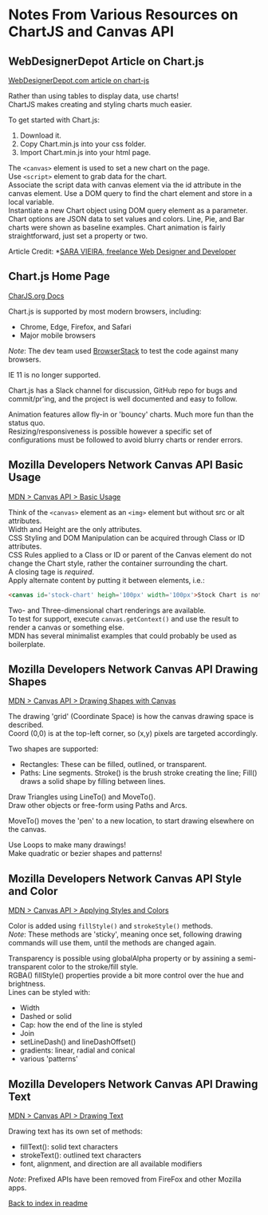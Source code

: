# Notes From Various Resources on ChartJS and Canvas API

## WebDesignerDepot Article on Chart.js

[WebDesignerDepot.com article on chart-js](https://www.webdesignerdepot.com/2013/11/easily-create-stunning-animated-charts-with-chart-js/)  

Rather than using tables to display data, use charts!  
ChartJS makes creating and styling charts much easier.  

To get started with Chart.js:

1. Download it.
2. Copy Chart.min.js into your css folder.
3. Import Chart.min.js into your html page.

The `<canvas>` element is used to set a new chart on the page.  
Use `<script>` element to grab data for the chart.  
Associate the script data with canvas element via the id attribute in the canvas element.
Use a DOM query to find the chart element and store in a local variable.  
Instantiate a new Chart object using DOM query element as a parameter.  
Chart options are JSON data to set values and colors.
Line, Pie, and Bar charts were shown as baseline examples.
Chart animation is fairly straightforward, just set a property or two.

Article Credit: *[SARA VIEIRA, freelance Web Designer and Developer](https://iamsaravieira.com/)  

## Chart.js Home Page

[CharJS.org Docs](https://www.chartjs.org/docs/latest/)  

Chart.js is supported by most modern browsers, including:

- Chrome, Edge, Firefox, and Safari  
- Major mobile browsers  

*Note*: The dev team used [BrowserStack](https://www.browserstack.com/) to test the code against many browsers.  

IE 11 is no longer supported.  

Chart.js has a Slack channel for discussion, GitHub repo for bugs and commit/pr'ing, and the project is well documented and easy to follow.

Animation features allow fly-in or 'bouncy' charts. Much more fun than the status quo.  
Resizing/responsiveness is possible however a specific set of configurations must be followed to avoid blurry charts or render errors.

## Mozilla Developers Network Canvas API Basic Usage

[MDN > Canvas API > Basic Usage](https://developer.mozilla.org/en-US/docs/Web/API/Canvas_API/Tutorial/Basic_usage)  

Think of the `<canvas>` element as an `<img>` element but without src or alt attributes.  
Width and Height are the only attributes.  
CSS Styling and DOM Manipulation can be acquired through Class or ID attributes.  
CSS Rules applied to a Class or ID or parent of the Canvas element do not change the Chart style, rather the container surrounding the chart.  
A closing tage is *required*.  
Apply alternate content by putting it between elements, i.e.:

```html
<canvas id='stock-chart' heigh='100px' width='100px'>Stock Chart is not available</canvas>
```

Two- and Three-dimensional chart renderings are available.  
To test for support, execute `canvas.getContext()` and use the result to render a canvas or something else.  
MDN has several minimalist examples that could probably be used as boilerplate.

## Mozilla Developers Network Canvas API Drawing Shapes

[MDN > Canvas API > Drawing Shapes with Canvas](https://developer.mozilla.org/en-US/docs/Web/API/Canvas_API/Tutorial/Drawing_shapes)  

The drawing 'grid' (Coordinate Space) is how the canvas drawing space is described.  
Coord (0,0) is at the top-left corner, so (x,y) pixels are targeted accordingly.  

Two shapes are supported:  

- Rectangles: These can be filled, outlined, or transparent.  
- Paths: Line segments. Stroke() is the brush stroke creating the line; Fill() draws a solid shape by filling between lines.  

Draw Triangles using LineTo() and MoveTo().  
Draw other objects or free-form using Paths and Arcs.  

MoveTo() moves the 'pen' to a new location, to start drawing elsewhere on the canvas.  

Use Loops to make many drawings!  
Make quadratic or bezier shapes and patterns!  

## Mozilla Developers Network Canvas API Style and Color

[MDN > Canvas API > Applying Styles and Colors](https://developer.mozilla.org/en-US/docs/Web/API/Canvas_API/Tutorial/Applying_styles_and_colors)  

Color is added using `fillStyle()` and `strokeStyle()` methods.  
*Note*: These methods are 'sticky', meaning once set, following drawing commands will use them, until the methods are changed again.  

Transparency is possible using globalAlpha property or by assining a semi-transparent color to the stroke/fill style.  
RGBA() fillStyle() properties provide a bit more control over the hue and brightness.  
Lines can be styled with:  

- Width
- Dashed or solid
- Cap: how the end of the line is styled
- Join
- setLineDash() and lineDashOffset()
- gradients: linear, radial and conical
- various 'patterns'

## Mozilla Developers Network Canvas API Drawing Text

[MDN > Canvas API > Drawing Text](https://developer.mozilla.org/en-US/docs/Web/API/Canvas_API/Tutorial/Drawing_text)

Drawing text has its own set of methods:

- fillText(): solid text characters
- strokeText(): outlined text characters
- font, alignment, and direction are all available modifiers

*Note*: Prefixed APIs have been removed from FireFox and other Mozilla apps.

[Back to index in readme](./README.md)